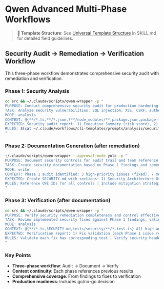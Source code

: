 # Qwen Advanced Multi-Phase Workflows

> **📖 Template Structure**: See [Universal Template Structure](SKILL.md#universal-template-structure) in SKILL.md for detailed field guidelines.

## Security Audit → Remediation → Verification Workflow

This three-phase workflow demonstrates comprehensive security audit with remediation and verification.

### Phase 1: Security Analysis

```bash
cd src && ~/.claude/scripts/qwen-wrapper -p "
PURPOSE: Conduct comprehensive security audit for production hardening
TASK: Analyze security vulnerabilities: SQL injection, XSS, CSRF, authentication bypass, authorization flaws, sensitive data exposure, cryptographic weaknesses, dependency vulnerabilities, configuration issues
MODE: analysis
CONTEXT: @{**/*.ts,**/*.json,!**/node_modules/**,package.json,package-lock.json,.env.example} Web application with 100k users, handles PII and payment data, currently no WAF, uses Express 4.18, Helmet configured, CORS enabled
EXPECTED: Security audit report: 1) Executive Summary (risk score), 2) OWASP Top 10 assessment (mapped findings), 3) Dependency vulnerability scan (CVE list with CVSS), 4) Authentication/Authorization review, 5) Data protection analysis (encryption at rest/transit), 6) Input validation gaps, 7) Configuration hardening checklist, 8) Remediation plan (prioritized by CVSS score), 9) Estimated fix effort per issue
RULES: $(cat ~/.claude/workflows/cli-templates/prompts/analysis/security.txt) | Map all findings to OWASP Top 10 2021 | Include CVE references for dependencies | Check for hardcoded secrets (regex patterns) | Validate JWT implementation | Review CORS policy | Assess rate limiting coverage | Verify HTTPS enforcement | Check for information disclosure | Test for broken access control
"
```

### Phase 2: Documentation Generation (after remediation)

```bash
~/.claude/scripts/qwen-wrapper --approval-mode yolo -p "
PURPOSE: Document security controls for audit trail and team reference
TASK: Create security documentation based on Phase 1 findings and remediation actions
MODE: write
CONTEXT: Phase 1 audit identified: 3 high-priority issues (fixed), 7 medium issues (fixed), 12 low issues (backlog), implemented WAF with ModSecurity, added rate limiting, upgraded dependencies, enabled security headers
EXPECTED: Create SECURITY.md with sections: 1) Security Architecture Overview, 2) Threat Model, 3) Security Controls (preventive/detective/corrective), 4) Authentication & Authorization, 5) Data Protection, 6) API Security, 7) Dependency Management, 8) Incident Response Plan, 9) Security Checklist for Developers, 10) Audit Log. Include before/after comparisons for fixed issues.
RULES: Reference CWE IDs for all controls | Include mitigation strategies | Document security testing procedures | Add security review checklist for PRs | Reference OWASP ASVS controls | Include incident response runbook | Add security metrics for monitoring | Create security champion rotation schedule
"
```

### Phase 3: Verification (after documentation)

```bash
cd src && ~/.claude/scripts/qwen-wrapper -p "
PURPOSE: Verify security remediation completeness and control effectiveness
TASK: Review implemented security fixes against Phase 1 findings, validate controls are working as documented in Phase 2, identify any gaps or regressions
MODE: analysis
CONTEXT: @{**/*.ts,SECURITY.md,tests/security/**/*.test.ts} All high and medium issues marked as fixed, 15 new security tests added, dependency updates applied, WAF rules configured
EXPECTED: Verification report: 1) Fix validation (each Phase 1 issue reviewed), 2) Control effectiveness assessment, 3) Test coverage for security controls, 4) Regression check, 5) Documentation accuracy review, 6) Remaining risks and acceptance criteria, 7) Go/No-Go recommendation for production deployment
RULES: Validate each fix has corresponding test | Verify security headers in HTTP responses | Check WAF rules are active | Confirm rate limiting is enforced | Validate dependency versions match recommendations | Review security test coverage >80% | Confirm incident response contacts are current
"
```

### Key Points

- **Three-phase workflow**: Audit → Document → Verify
- **Context continuity**: Each phase references previous results
- **Comprehensive coverage**: From findings to fixes to verification
- **Production readiness**: Includes go/no-go decision
